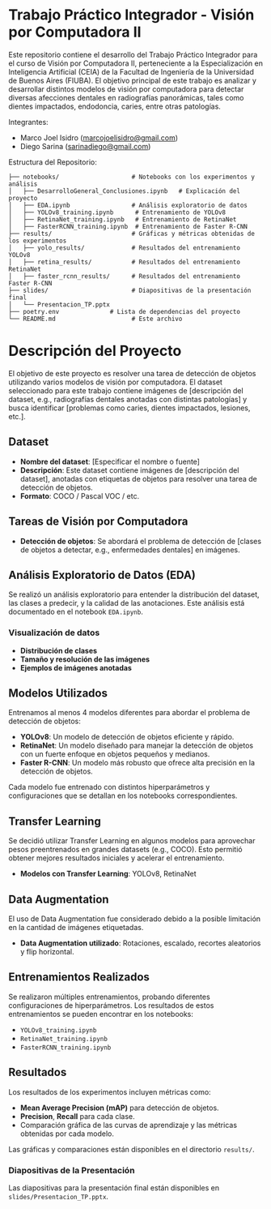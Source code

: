 # Trabajo Práctico Integrador - Visión por Computadora II

Este repositorio contiene el desarrollo del Trabajo Práctico Integrador para el curso de Visión por Computadora II, perteneciente a la Especialización en Inteligencia Artificial (CEIA) de la Facultad de Ingeniería de la Universidad de Buenos Aires (FIUBA). El objetivo principal de este trabajo es analizar y desarrollar distintos modelos de visión por computadora para detectar diversas afecciones dentales en radiografías panorámicas, tales como dientes impactados, endodoncia, caries, entre otras patologías.

Integrantes:
- Marco Joel Isidro (marcojoelisidro@gmail.com)
- Diego Sarina (sarinadiego@gmail.com)

Estructura del Repositorio:

```
├── notebooks/                    # Notebooks con los experimentos y análisis
│   ├── DesarrolloGeneral_Conclusiones.ipynb   # Explicación del proyecto
│   ├── EDA.ipynb                 # Análisis exploratorio de datos
│   ├── YOLOv8_training.ipynb      # Entrenamiento de YOLOv8
│   ├── RetinaNet_training.ipynb   # Entrenamiento de RetinaNet
│   ├── FasterRCNN_training.ipynb  # Entrenamiento de Faster R-CNN
├── results/                      # Gráficas y métricas obtenidas de los experimentos
│   ├── yolo_results/             # Resultados del entrenamiento YOLOv8
│   ├── retina_results/           # Resultados del entrenamiento RetinaNet
│   ├── faster_rcnn_results/      # Resultados del entrenamiento Faster R-CNN
├── slides/                       # Diapositivas de la presentación final
│   └── Presentacion_TP.pptx      
├── poetry.env              # Lista de dependencias del proyecto
└── README.md                     # Este archivo
```

# Descripción del Proyecto

El objetivo de este proyecto es resolver una tarea de detección de objetos utilizando varios modelos de visión por computadora. El dataset seleccionado para este trabajo contiene imágenes de [descripción del dataset, e.g., radiografías dentales anotadas con distintas patologías] y busca identificar [problemas como caries, dientes impactados, lesiones, etc.].

## Dataset

- **Nombre del dataset**: [Especificar el nombre o fuente]
- **Descripción**: Este dataset contiene imágenes de [descripción del dataset], anotadas con etiquetas de objetos para resolver una tarea de detección de objetos.
- **Formato**: COCO / Pascal VOC / etc.

## Tareas de Visión por Computadora

- **Detección de objetos**: Se abordará el problema de detección de [clases de objetos a detectar, e.g., enfermedades dentales] en imágenes.

## Análisis Exploratorio de Datos (EDA)

Se realizó un análisis exploratorio para entender la distribución del dataset, las clases a predecir, y la calidad de las anotaciones. Este análisis está documentado en el notebook `EDA.ipynb`.

### Visualización de datos

- **Distribución de clases**
- **Tamaño y resolución de las imágenes**
- **Ejemplos de imágenes anotadas**

## Modelos Utilizados

Entrenamos al menos 4 modelos diferentes para abordar el problema de detección de objetos:

- **YOLOv8**: Un modelo de detección de objetos eficiente y rápido.
- **RetinaNet**: Un modelo diseñado para manejar la detección de objetos con un fuerte enfoque en objetos pequeños y medianos.
- **Faster R-CNN**: Un modelo más robusto que ofrece alta precisión en la detección de objetos.

Cada modelo fue entrenado con distintos hiperparámetros y configuraciones que se detallan en los notebooks correspondientes.

## Transfer Learning

Se decidió utilizar Transfer Learning en algunos modelos para aprovechar pesos preentrenados en grandes datasets (e.g., COCO). Esto permitió obtener mejores resultados iniciales y acelerar el entrenamiento.

- **Modelos con Transfer Learning**: YOLOv8, RetinaNet

## Data Augmentation

El uso de Data Augmentation fue considerado debido a la posible limitación en la cantidad de imágenes etiquetadas.

- **Data Augmentation utilizado**: Rotaciones, escalado, recortes aleatorios y flip horizontal.

## Entrenamientos Realizados

Se realizaron múltiples entrenamientos, probando diferentes configuraciones de hiperparámetros. Los resultados de estos entrenamientos se pueden encontrar en los notebooks:

- `YOLOv8_training.ipynb`
- `RetinaNet_training.ipynb`
- `FasterRCNN_training.ipynb`

## Resultados

Los resultados de los experimentos incluyen métricas como:

- **Mean Average Precision (mAP)** para detección de objetos.
- **Precision**, **Recall** para cada clase.
- Comparación gráfica de las curvas de aprendizaje y las métricas obtenidas por cada modelo.

Las gráficas y comparaciones están disponibles en el directorio `results/`.

### Diapositivas de la Presentación
Las diapositivas para la presentación final están disponibles en `slides/Presentacion_TP.pptx`.